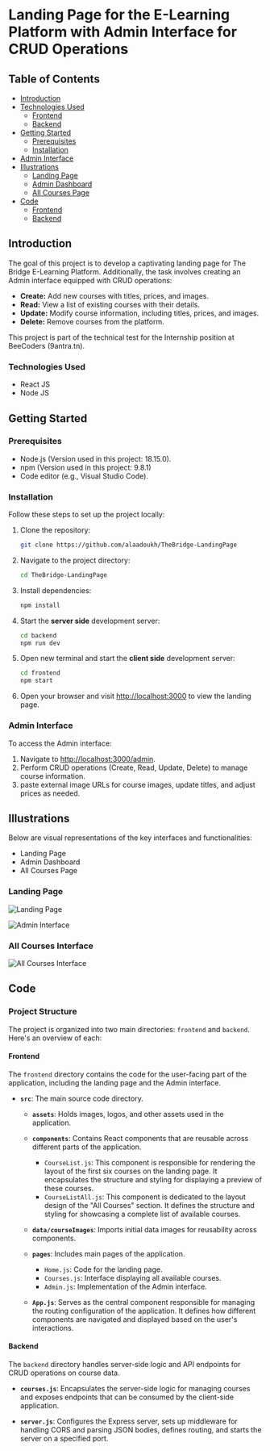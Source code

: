 # Landing Page for the E-Learning Platform with Admin Interface for CRUD Operations


## Table of Contents

- [Introduction](#introduction)
- [Technologies Used](#technologies-used)
  - [Frontend](#frontend)
  - [Backend](#backend)
- [Getting Started](#getting-started)
  - [Prerequisites](#prerequisites)
  - [Installation](#installation)
- [Admin Interface](#admin-interface)
- [Illustrations](#illustrations)
  - [Landing Page](#landing-page)
  - [Admin Dashboard](#admin-dashboard)
  - [All Courses Page](#all-courses-page)
- [Code](#code)
  - [Frontend](#frontend)
   - [Backend](#backend)

## Introduction

The goal of this project is to develop a captivating landing page for The Bridge E-Learning Platform. Additionally, the task involves creating an Admin interface equipped with CRUD operations:

- **Create:** Add new courses with titles, prices, and images.
- **Read:** View a list of existing courses with their details.
- **Update:** Modify course information, including titles, prices, and images.
- **Delete:** Remove courses from the platform.

This project is part of the technical test for the Internship position at BeeCoders (9antra.tn).

### Technologies Used

- React JS
- Node JS

## Getting Started

### Prerequisites

- Node.js (Version used in this project: 18.15.0).
- npm (Version used in this project: 9.8.1)
- Code editor (e.g., Visual Studio Code).

### Installation

Follow these steps to set up the project locally:

1. Clone the repository:

   ```bash
   git clone https://github.com/alaadoukh/TheBridge-LandingPage
   ```

2. Navigate to the project directory:

   ```bash
   cd TheBridge-LandingPage
   ```

3. Install dependencies:

   ```bash
   npm install
   ```

4. Start the **server side** development server:

   ```bash
   cd backend
   npm run dev
   ```

5. Open new terminal and start the **client side** development server:

   ```bash
   cd frontend
   npm start
   ```

6. Open your browser and visit [http://localhost:3000](http://localhost:3000) to view the landing page.

### Admin Interface

To access the Admin interface:

1. Navigate to [http://localhost:3000/admin](http://localhost:3000/admin).
2. Perform CRUD operations (Create, Read, Update, Delete) to manage course information.
3. paste external image URLs for course images, update titles, and adjust prices as needed.

## Illustrations

Below are visual representations of the key interfaces and functionalities:
* Landing Page
* Admin Dashboard
* All Courses Page

### Landing Page

![Landing Page](./frontend/src/assets/screenshots/Landing%20Page.png)


![Admin Interface](./frontend/src/assets//screenshots/Admin%20Dashboard.png)

### All Courses Interface

![All Courses Interface](./frontend/src/assets/screenshots/All%20Courses.png)

## Code

### Project Structure

The project is organized into two main directories: `frontend` and `backend`. Here's an overview of each:

#### Frontend

The `frontend` directory contains the code for the user-facing part of the application, including the landing page and the Admin interface.

- **`src`**: The main source code directory.

  - **`assets`**: Holds images, logos, and other assets used in the application.

  - **`components`**: Contains React components that are reusable across different parts of the application.
    - `CourseList.js`: This component is responsible for rendering the layout of the first six courses on the landing page. It encapsulates the structure and styling for displaying a preview of these courses.
    - `CourseListAll.js`: This component is dedicated to the layout design of the "All Courses" section. It defines the structure and styling for showcasing a complete list of available courses.

   
  - **`data/courseImages`**: Imports initial data images for reusability across components.

  - **`pages`**: Includes main pages of the application.
    - `Home.js`: Code for the landing page.
    - `Courses.js`: Interface displaying all available courses.
    - `Admin.js`: Implementation of the Admin interface.

  

  - **`App.js`**: Serves as the central component responsible for managing the routing configuration of the application. It defines how different components are navigated and displayed based on the user's interactions.

#### Backend

The `backend` directory handles server-side logic and API endpoints for CRUD operations on course data.

- **`courses.js`**: Encapsulates the server-side logic for managing courses and exposes endpoints that can be consumed by the client-side application.

- **`server.js`**: Configures the Express server, sets up middleware for handling CORS and parsing JSON bodies, defines routing, and starts the server on a specified port.
